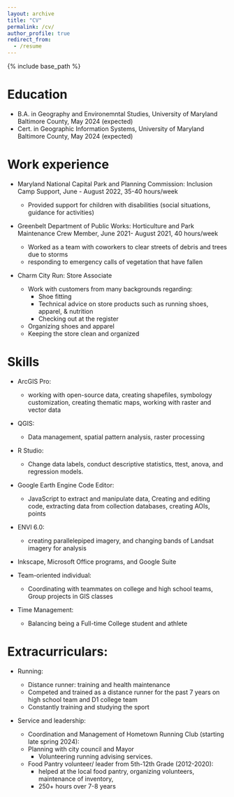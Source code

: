 ```yaml
---
layout: archive
title: "CV"
permalink: /cv/
author_profile: true
redirect_from:
  - /resume
---
```


{% include base_path %}

Education
======
* B.A. in Geography and Environemntal Studies, University of Maryland Baltimore County, May 2024 (expected)
* Cert. in Geographic Information Systems, University of Maryland Baltimore County, May 2024 (expected)

Work experience
======
* Maryland National Capital Park and Planning Commission: Inclusion Camp Support, June - August 2022, 35-40 hours/week
  * Provided support for children with disabilities (social situations, guidance for activities)

* Greenbelt Department of Public Works:  Horticulture and Park Maintenance Crew Member, June 2021- August 2021, 40 hours/week  
  * Worked as a team with coworkers to clear streets of debris and trees due to storms
  * responding to emergency calls of vegetation that have fallen

* Charm City Run: Store Associate
  * Work with customers from many backgrounds regarding:
    * Shoe fitting
    * Technical advice on store products such as running shoes, apparel, & nutrition
    * Checking out at the register
  * Organizing shoes and apparel
  * Keeping the store clean and organized
  
Skills
======
* ArcGIS Pro: 
  * working with open-source data, creating shapefiles, symbology customization, creating thematic maps, working with raster and vector data
* QGIS:
  * Data management, spatial pattern analysis, raster processing
* R Studio:
  * Change data labels, conduct descriptive statistics, ttest, anova, and regression models.
* Google Earth Engine Code Editor:
  * JavaScript to extract and manipulate data, Creating and editing code, extracting data from collection databases, creating AOIs, points
* ENVI 6.0:
  * creating parallelepiped imagery, and changing bands of Landsat imagery for analysis
* Inkscape, Microsoft Office programs, and Google Suite

* Team-oriented individual:
  * Coordinating with teammates on college and high school teams, Group projects in GIS classes 
* Time Management: 
  * Balancing being a Full-time College student and athlete

  
Extracurriculars:
======
* Running:
  * Distance runner: training and health maintenance
  * Competed and trained as a distance runner for the past 7 years on high school team and D1 college team
  * Constantly training and studying the sport
   
* Service and leadership:
  * Coordination and Management of Hometown Running Club (starting late spring 2024):
  * Planning with city council and Mayor
    * Volunteering running advising services.
  * Food Pantry volunteer/ leader from 5th-12th Grade (2012-2020):
    * helped at the local food pantry, organizing volunteers, maintenance of inventory, 
    * 250+ hours over 7-8 years



